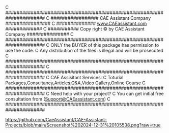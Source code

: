 C      ######################################################################
C      #################      CAE Assistant Company          ################
C      ##############         www.CAEassistant.com              #############
C      ###########   Copy right © by CAE Assistant Company    ###############
C      ######################################################################
C      ONLY the BUYER  of this package has permission to use the code.
C	      Any distribution of the files is illegal and will be prosecuted 
C      ######################################################################
C      ######################################################################
C      CAE Assisitant Services: 
C      Toturial Packages,Consultancy,Articles,Q&A,Video Gallery,Online Course
C      ######################################################################
C      Need help with your project? 
C      You can get initial free consultation from (Support@CAEassistant.com)
C      ###################################################################### 


https://github.com/CaeAssistant/CAE-Assistant-Projects/blob/main/Screenshot%202024-12-31%20105538.png?raw=true
